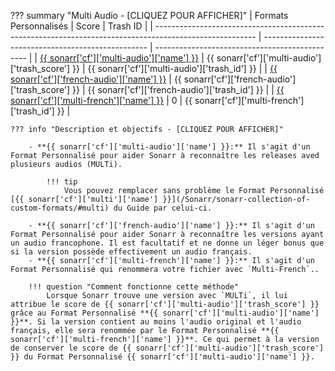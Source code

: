 ??? summary "Multi Audio - [CLIQUEZ POUR AFFICHER]"
    | Formats Personnalisés                                                                                   | Score                                             | Trash ID                                       |
    | ------------------------------------------------------------------------------------------------------- | ------------------------------------------------- | ---------------------------------------------- |
    | [{{ sonarr['cf']['multi-audio']['name'] }}](/Sonarr/sonarr-collection-of-custom-formats/#multi-audio)   | {{ sonarr['cf']['multi-audio']['trash_score'] }}  | {{ sonarr['cf']['multi-audio']['trash_id'] }}  |
    | [{{ sonarr['cf']['french-audio']['name'] }}](/Sonarr/sonarr-collection-of-custom-formats/#french-audio) | {{ sonarr['cf']['french-audio']['trash_score'] }} | {{ sonarr['cf']['french-audio']['trash_id'] }} |
    | [{{ sonarr['cf']['multi-french']['name'] }}](/Sonarr/sonarr-collection-of-custom-formats/#multi-french) | 0                                                 | {{ sonarr['cf']['multi-french']['trash_id'] }} |

    ??? info "Description et objectifs - [CLIQUEZ POUR AFFICHER]"

        - **{{ sonarr['cf']['multi-audio']['name'] }}:** Il s'agit d'un Format Personnalisé pour aider Sonarr à reconnaître les releases aved plusieurs audios (MULTi).

            !!! tip
                Vous pouvez remplacer sans problème le Format Personnalisé [{{ sonarr['cf']['multi']['name'] }}](/Sonarr/sonarr-collection-of-custom-formats/#multi) du Guide par celui-ci.

        - **{{ sonarr['cf']['french-audio']['name'] }}:** Il s'agit d'un Format Personnalisé pour aider Sonarr à reconnaître les versions ayant un audio francophone. Il est facultatif et ne donne un léger bonus que si la version possède effectivement un audio français.
        - **{{ sonarr['cf']['multi-french']['name'] }}:** Il s'agit d'un Format Personnalisé qui renommera votre fichier avec `Multi-French`..

        !!! question "Comment fonctionne cette méthode"
            Lorsque Sonarr trouve une version avec `MULTi`, il lui attribue le score de {{ sonarr['cf']['multi-audio']['trash_score'] }} grâce au Format Personnalisé **{{ sonarr['cf']['multi-audio']['name'] }}**. Si la version contient au moins l'audio original et l'audio français, elle sera renommée par le Format Personnalisé **{{ sonarr['cf']['multi-french']['name'] }}**. Ce qui permet à la version de conserver le score de {{ sonarr['cf']['multi-audio']['trash_score'] }} du Format Personnalisé {{ sonarr['cf']['multi-audio']['name'] }}.
